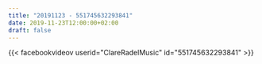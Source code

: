 ```yaml
---
title: "20191123 - 551745632293841"
date: 2019-11-23T12:00:00+02:00
draft: false
---
```


{{< facebookvideov userid="ClareRadelMusic" id="551745632293841" >}}